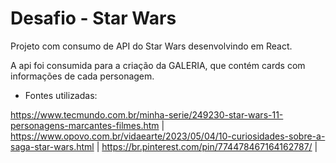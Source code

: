 # Desafio - Star Wars

Projeto com consumo de API do Star Wars desenvolvindo em React.

A api foi consumida para a criação da GALERIA, que contém cards com informações de cada personagem.

- Fontes utilizadas:

https://www.tecmundo.com.br/minha-serie/249230-star-wars-11-personagens-marcantes-filmes.htm | 
https://www.opovo.com.br/vidaearte/2023/05/04/10-curiosidades-sobre-a-saga-star-wars.html | 
https://br.pinterest.com/pin/774478467164162787/ |
